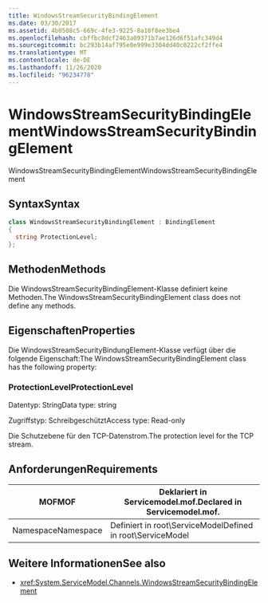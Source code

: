 ```yaml
---
title: WindowsStreamSecurityBindingElement
ms.date: 03/30/2017
ms.assetid: 4b0508c5-669c-4fe3-9225-8a10f8ee3be4
ms.openlocfilehash: cbffbc8dcf2463a09371b7ae126d6f51afc349d4
ms.sourcegitcommit: bc293b14af795e0e999e3304dd40c0222cf2ffe4
ms.translationtype: MT
ms.contentlocale: de-DE
ms.lasthandoff: 11/26/2020
ms.locfileid: "96234778"
---
```

# <a name="windowsstreamsecuritybindingelement"></a><span data-ttu-id="ce957-102">WindowsStreamSecurityBindingElement</span><span class="sxs-lookup"><span data-stu-id="ce957-102">WindowsStreamSecurityBindingElement</span></span>

<span data-ttu-id="ce957-103">WindowsStreamSecurityBindingElement</span><span class="sxs-lookup"><span data-stu-id="ce957-103">WindowsStreamSecurityBindingElement</span></span>  
  
## <a name="syntax"></a><span data-ttu-id="ce957-104">Syntax</span><span class="sxs-lookup"><span data-stu-id="ce957-104">Syntax</span></span>  
  
```csharp
class WindowsStreamSecurityBindingElement : BindingElement  
{  
  string ProtectionLevel;  
};  
```  
  
## <a name="methods"></a><span data-ttu-id="ce957-105">Methoden</span><span class="sxs-lookup"><span data-stu-id="ce957-105">Methods</span></span>  

 <span data-ttu-id="ce957-106">Die WindowsStreamSecurityBindingElement-Klasse definiert keine Methoden.</span><span class="sxs-lookup"><span data-stu-id="ce957-106">The WindowsStreamSecurityBindingElement class does not define any methods.</span></span>  
  
## <a name="properties"></a><span data-ttu-id="ce957-107">Eigenschaften</span><span class="sxs-lookup"><span data-stu-id="ce957-107">Properties</span></span>  

 <span data-ttu-id="ce957-108">Die WindowsStreamSecurityBindungElement-Klasse verfügt über die folgende Eigenschaft:</span><span class="sxs-lookup"><span data-stu-id="ce957-108">The WindowsStreamSecurityBindingElement class has the following property:</span></span>  
  
### <a name="protectionlevel"></a><span data-ttu-id="ce957-109">ProtectionLevel</span><span class="sxs-lookup"><span data-stu-id="ce957-109">ProtectionLevel</span></span>  

 <span data-ttu-id="ce957-110">Datentyp: String</span><span class="sxs-lookup"><span data-stu-id="ce957-110">Data type: string</span></span>  
  
 <span data-ttu-id="ce957-111">Zugriffstyp: Schreibgeschützt</span><span class="sxs-lookup"><span data-stu-id="ce957-111">Access type: Read-only</span></span>  
  
 <span data-ttu-id="ce957-112">Die Schutzebene für den TCP-Datenstrom.</span><span class="sxs-lookup"><span data-stu-id="ce957-112">The protection level for the TCP stream.</span></span>  
  
## <a name="requirements"></a><span data-ttu-id="ce957-113">Anforderungen</span><span class="sxs-lookup"><span data-stu-id="ce957-113">Requirements</span></span>  
  
|<span data-ttu-id="ce957-114">MOF</span><span class="sxs-lookup"><span data-stu-id="ce957-114">MOF</span></span>|<span data-ttu-id="ce957-115">Deklariert in Servicemodel.mof.</span><span class="sxs-lookup"><span data-stu-id="ce957-115">Declared in Servicemodel.mof.</span></span>|  
|---------|-----------------------------------|  
|<span data-ttu-id="ce957-116">Namespace</span><span class="sxs-lookup"><span data-stu-id="ce957-116">Namespace</span></span>|<span data-ttu-id="ce957-117">Definiert in root\ServiceModel</span><span class="sxs-lookup"><span data-stu-id="ce957-117">Defined in root\ServiceModel</span></span>|  
  
## <a name="see-also"></a><span data-ttu-id="ce957-118">Weitere Informationen</span><span class="sxs-lookup"><span data-stu-id="ce957-118">See also</span></span>

- <xref:System.ServiceModel.Channels.WindowsStreamSecurityBindingElement>
